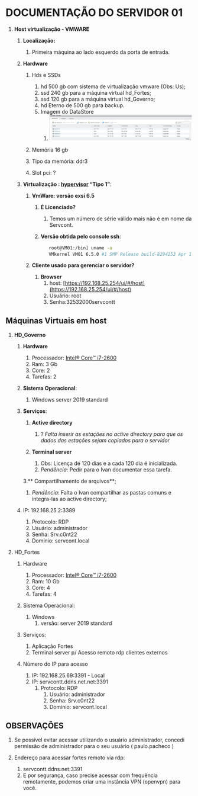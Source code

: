 # DOCUMENTAÇÃO DO SERVIDOR 01

1. **Host virtualização - VMWARE**
   1. **Localização:**
      1. Primeira máquina ao lado esquerdo da porta de entrada.

   2. **Hardware**

      1. Hds e SSDs
         1. hd 500 gb com sistema de virtualização vmware (Obs: Us);
         2. ssd 240 gb para a máquina virtual hd_Fortes;
         3. ssd 120 gb para a máquina virtual hd_Governo;
         4. hd Eterno de 500 gb para backup.
         5. Imagem do DataStore
            1. ![Link](../../img/DataStores_do_servidor_vmware.jpeg)

      2. Memória 16 gb
      3. Tipo da memória: ddr3
      4. Slot pci: ?

   3. **Virtualização : [hypervisor](https://www.vmware.com/topics/glossary/content/hypervisor.html#:~:text=A%20hypervisor%2C%20also%20known%20as,such%20as%20memory%20and%20processing.)  “Tipo 1”**:
      1. **VmWare: versão exsi 6.5**
         1. **É Licenciado?**
            1. Temos um número de série válido mais não é em nome da Servcont.

         2. **Versão obtida pelo console ssh**:

            ```sh
               root@VM01:/bin] uname -a
               VMkernel VM01 6.5.0 #1 SMP Release build-8294253 Apr 17 2018 19:05:39 x86_64 x86_64 x86_64 ESXi
            ```

      2. **Cliente usado para gerenciar o servidor?**
         1. **Browser**
            1. host: [https://192.168.25.254/ui/#/host](https://192.168.25.254/ui/#/host)
            2. Usuário: root
            3. Senha:32532000servcontt

## Máquinas Virtuais em host

1. **HD_Governo**
   1. **Hardware**
      1. Processador:  [Intel® Core™ i7-2600](https://www.intel.com.br/content/www/br/pt/products/sku/52213/intel-core-i72600-processor-8m-cache-up-to-3-80-ghz/specifications.html)
      2. Ram: 3 Gb
      3. Core: 2
      4. Tarefas: 2

   2. **Sistema Operacional**:
      1. Windows server 2019 standard

   3. **Serviços**:
      1. **Active directory**
         1. ? _Falta inserir as estações no active directory para que os dados das estações sejam copiados para o servidor_

      2. **Terminal server**
         1. Obs: Licença de 120 dias e a cada 120 dia é inicializada.
         2. _Pendência_: Pedir para o Ivan documentar essa tarefa.

      3.** Compartilhamento de arquivos**;
         1. _Pendência_: Falta o Ivan compartilhar as pastas comuns e integra-las ao active directory;

   4. IP: 192.168.25.2:3389
      1. Protocolo: RDP
      2. Usuário: administrador
      3. Senha: Srv.c0nt22
      4. Domínio: servcont.local

2. HD_Fortes
   1. Hardware
      1. Processador:  [Intel® Core™ i7-2600](https://www.intel.com.br/content/www/br/pt/products/sku/52213/intel-core-i72600-processor-8m-cache-up-to-3-80-ghz/specifications.html)
      2. Ram: 10 Gb
      3. Core: 4
      4. Tarefas: 4
   2. Sistema Operacional:
      1. Windows
         1. versão: server 2019 standard
   3. Serviços:
      1. Aplicação Fortes
      2. Terminal server p/ Acesso remoto rdp clientes externos

   4. Número do IP para acesso
      1. IP: 192.168.25.69:3391 - Local
      2. IP: servcontt.ddns.net.net:3391
         1. Protocolo: RDP
            1. Usuário: administrador
            2. Senha: Srv.c0nt22
            3. Domínio: servcont.local

## OBSERVAÇÕES

1. Se possível evitar acessar utilizando o usuário administrador,  concedi permissão de administrador para o seu usuário ( paulo.pacheco )

2. Endereço para  acessar fortes remoto via rdp:
   1. servcontt.ddns.net:3391
   2. E por segurança, caso precise acessar com frequência remotamente, podemos criar uma instância VPN (openvpn) para você.
